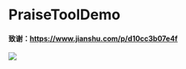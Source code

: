 # PraiseToolDemo

#### 致谢：https://www.jianshu.com/p/d10cc3b07e4f

![](https://github.com/hyj858245139/PraiseToolDemo/blob/master/PraiseToolDemo/Resource/%E7%82%B9%E8%B5%9E%E6%95%88%E6%9E%9C.gif)